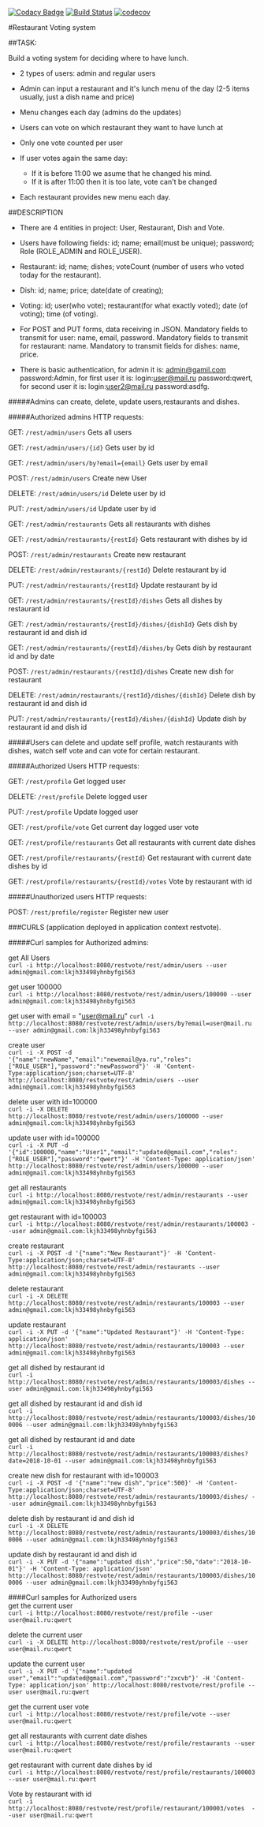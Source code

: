 
[![Codacy Badge](https://api.codacy.com/project/badge/Grade/217824fe0337460f8f055f65ae4465de)](https://app.codacy.com/app/zippospb/restVote?utm_source=github.com&utm_medium=referral&utm_content=zippospb/restVote&utm_campaign=Badge_Grade_Dashboard)
[![Build Status](https://www.travis-ci.org/zippospb/restVote.svg?branch=master)](https://www.travis-ci.org/zippospb/restVote.svg)
[![codecov](https://codecov.io/gh/zippospb/restVote/branch/master/graph/badge.svg)](https://codecov.io/gh/zippospb/restVote/branch/master/graph/badge.svg)

#Restaurant Voting system

##TASK:

Build a voting system for deciding where to have lunch.

- 2 types of users: admin and regular users  

- Admin can input a restaurant and it's lunch menu of the day (2-5 items usually, just a dish name and price)  

- Menu changes each day (admins do the updates)    

- Users can vote on which restaurant they want to have lunch at  

- Only one vote counted per user  

- If user votes again the same day:    
  - If it is before 11:00 we asume that he changed his mind.
  - If it is after 11:00 then it is too late, vote can't be changed
    
- Each restaurant provides new menu each day.

##DESCRIPTION
- There are 4 entities in project: User, Restaurant, Dish and Vote.  

- Users have following fields: id; name; email(must be unique); password; Role (ROLE_ADMIN and ROLE_USER).  

- Restaurant: id; name; dishes; voteCount (number of users who voted today for the restaurant).  

- Dish: id; name; price; date(date of creating);  

- Voting: id; user(who vote); restaurant(for what exactly voted); date (of voting); time (of voting).  

- For POST and PUT forms, data receiving in JSON. Mandatory fields to transmit for user: name, email, password. Mandatory fields to transmit for restaurant: name. Mandatory to transmit fields for dishes: name, price.  

- There is basic authentication, for admin it is: admin@gamil.com password:Admin, for first user it is: login:user@mail.ru password:qwert, for second user it is: login:user2@mail.ru password:asdfg.  

#####Admins can create, delete, update users,restaurants and dishes.
  
#####Authorized admins HTTP requests:

GET:    `/rest/admin/users` Gets all users

GET:    `/rest/admin/users/{id}` Gets user by id

GET:    `/rest/admin/users/by?email={email}` Gets user by email

POST:   `/rest/admin/users` Create new User

DELETE: `/rest/admin/users/id` Delete user by id

PUT:    `/rest/admin/users/id` Update user by id

GET:    `/rest/admin/restaurants` Gets all restaurants with dishes

GET:    `/rest/admin/restaurants/{restId}` Gets restaurant with dishes by id

POST:   `/rest/admin/restaurants` Create new restaurant

DELETE: `/rest/admin/restaurants/{restId}` Delete restaurant by id

PUT:    `/rest/admin/restaurants/{restId}` Update restaurant by id

GET:    `/rest/admin/restaurants/{restId}/dishes` Gets all dishes by restaurant id

GET:    `/rest/admin/restaurants/{restId}/dishes/{dishId}` Gets dish by restaurant id and dish id

GET:    `/rest/admin/restaurants/{restId}/dishes/by` Gets dish by restaurant id and by date

POST:   `/rest/admin/restaurants/{restId}/dishes` Create new dish for restaurant

DELETE: `/rest/admin/restaurants/{restId}/dishes/{dishId}` Delete dish by restaurant id and dish id

PUT:    `/rest/admin/restaurants/{restId}/dishes/{dishId}` Update dish by restaurant id and dish id

#####Users can delete and update self profile, watch restaurants with dishes, watch self vote and can vote for certain restaurant.  

#####Authorized Users HTTP requests:

GET:    `/rest/profile` Get logged user

DELETE: `/rest/profile` Delete logged user

PUT:    `/rest/profile` Update logged user

GET:    `/rest/profile/vote` Get current day logged user vote

GET:    `/rest/profile/restaurants` Get all restaurants with current date dishes

GET:    `/rest/profile/restaurants/{restId}` Get restaurant with current date dishes by id

GET:    `/rest/profile/restaurants/{restId}/votes` Vote by restaurant with id

#####Unauthorized users HTTP requests:

POST:   `/rest/profile/register` Register new user

###CURLS
(application deployed in application context restvote).

#####Curl samples for Authorized admins:

get All Users  
`curl -i http://localhost:8080/restvote/rest/admin/users --user admin@gmail.com:lkjh33498yhnbyfgi563`

get user 100000  
`curl -i http://localhost:8080/restvote/rest/admin/users/100000 --user admin@gmail.com:lkjh33498yhnbyfgi563`

get user with email = "user@mail.ru"
`curl -i http://localhost:8080/restvote/rest/admin/users/by?email=user@mail.ru --user admin@gmail.com:lkjh33498yhnbyfgi563`

create user  
`curl -i -X POST -d '{"name":"newName","email":"newemail@ya.ru","roles":["ROLE_USER"],"password":"newPassword"}' -H 'Content-Type:application/json;charset=UTF-8' http://localhost:8080/restvote/rest/admin/users --user admin@gmail.com:lkjh33498yhnbyfgi563`

delete user with id=100000  
`curl -i -X DELETE http://localhost:8080/restvote/rest/admin/users/100000 --user admin@gmail.com:lkjh33498yhnbyfgi563`

update user with id=100000  
`curl -i -X PUT -d '{"id":100000,"name":"User1","email":"updated@gmail.com","roles":["ROLE_USER"],"password":"qwert"}' -H 'Content-Type: application/json' http://localhost:8080/restvote/rest/admin/users/100000 --user admin@gmail.com:lkjh33498yhnbyfgi563`

get all restaurants  
`curl -i http://localhost:8080/restvote/rest/admin/restaurants --user admin@gmail.com:lkjh33498yhnbyfgi563`

get restaurant with id=100003  
`curl -i http://localhost:8080/restvote/rest/admin/restaurants/100003 --user admin@gmail.com:lkjh33498yhnbyfgi563`

create restaurant  
`curl -i -X POST -d '{"name":"New Restaurant"}' -H 'Content-Type:application/json;charset=UTF-8' http://localhost:8080/restvote/rest/admin/restaurants --user admin@gmail.com:lkjh33498yhnbyfgi563`

delete restaurant  
`curl -i -X DELETE http://localhost:8080/restvote/rest/admin/restaurants/100003 --user admin@gmail.com:lkjh33498yhnbyfgi563`

update restaurant  
`curl -i -X PUT -d '{"name":"Updated Restaurant"}' -H 'Content-Type: application/json' http://localhost:8080/restvote/rest/admin/restaurants/100003 --user admin@gmail.com:lkjh33498yhnbyfgi563`

get all dished by restaurant id  
`curl -i http://localhost:8080/restvote/rest/admin/restaurants/100003/dishes --user admin@gmail.com:lkjh33498yhnbyfgi563`

get all dished by restaurant id and dish id  
`curl -i http://localhost:8080/restvote/rest/admin/restaurants/100003/dishes/100006 --user admin@gmail.com:lkjh33498yhnbyfgi563`

get all dished by restaurant id and date  
`curl -i http://localhost:8080/restvote/rest/admin/restaurants/100003/dishes?date=2018-10-01 --user admin@gmail.com:lkjh33498yhnbyfgi563`

create new dish for restaurant with id=100003  
`curl -i -X POST -d '{"name":"new dish","price":500}' -H 'Content-Type:application/json;charset=UTF-8' http://localhost:8080/restvote/rest/admin/restaurants/100003/dishes/ --user admin@gmail.com:lkjh33498yhnbyfgi563`

delete dish by restaurant id and dish id  
`curl -i -X DELETE http://localhost:8080/restvote/rest/admin/restaurants/100003/dishes/100006 --user admin@gmail.com:lkjh33498yhnbyfgi563`

update dish by restaurant id and dish id  
`curl -i -X PUT -d '{"name":"updated dish","price":50,"date":"2018-10-01"}' -H 'Content-Type: application/json' http://localhost:8080/restvote/rest/admin/restaurants/100003/dishes/100006 --user admin@gmail.com:lkjh33498yhnbyfgi563`

####Curl samples for Authorized users  
get the current user  
`curl -i http://localhost:8080/restvote/rest/profile --user user@mail.ru:qwert`

delete the current user  
`curl -i -X DELETE http://localhost:8080/restvote/rest/profile --user user@mail.ru:qwert`

update the current user  
`curl -i -X PUT -d '{"name":"updated user","email":"updated@gmail.com","password":"zxcvb"}' -H 'Content-Type: application/json' http://localhost:8080/restvote/rest/profile --user user@mail.ru:qwert`

get the current user vote  
`curl -i http://localhost:8080/restvote/rest/profile/vote --user user@mail.ru:qwert`

get all restaurants with current date dishes  
`curl -i http://localhost:8080/restvote/rest/profile/restaurants --user user@mail.ru:qwert`

get restaurant with current date dishes by id  
`curl -i http://localhost:8080/restvote/rest/profile/restaurants/100003 --user user@mail.ru:qwert`

Vote by restaurant with id  
`curl -i http://localhost:8080/restvote/rest/profile/restaurant/100003/votes  --user user@mail.ru:qwert`